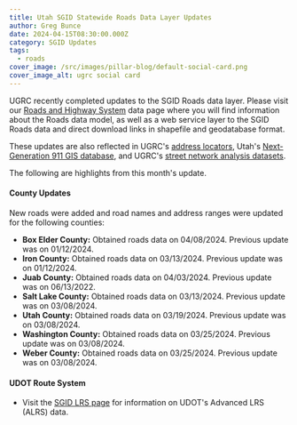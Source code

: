 ```yaml
---
title: Utah SGID Statewide Roads Data Layer Updates
author: Greg Bunce
date: 2024-04-15T08:30:00.000Z
category: SGID Updates
tags:
  - roads
cover_image: /src/images/pillar-blog/default-social-card.png
cover_image_alt: ugrc social card
---
```


UGRC recently completed updates to the SGID Roads data layer. Please visit our [Roads and Highway System](/products/sgid/transportation/road-centerlines) data page where you will find information about the Roads data model, as well as a web service layer to the SGID Roads data and direct download links in shapefile and geodatabase format.

These updates are also reflected in UGRC's [address locators](/products/sgid/address), Utah's [Next-Generation 911 GIS database](/solutions/for-emergency-response), and UGRC's [street network analysis datasets](/products/sgid/transportation/street-network).

The following are highlights from this month's update.

#### County Updates

New roads were added and road names and address ranges were updated for the following counties:

- **Box Elder County:** Obtained roads data on 04/08/2024. Previous update was on 01/12/2024.
- **Iron County:** Obtained roads data on 03/13/2024. Previous update was on 01/12/2024.
- **Juab County:** Obtained roads data on 04/03/2024. Previous update was on 06/13/2022.
- **Salt Lake County:** Obtained roads data on 03/13/2024. Previous update was on 03/08/2024.
- **Utah County:** Obtained roads data on 03/19/2024. Previous update was on 03/08/2024.
- **Washington County:** Obtained roads data on 03/25/2024. Previous update was on 03/08/2024.
- **Weber County:** Obtained roads data on 03/25/2024. Previous update was on 03/08/2024.

#### UDOT Route System

- Visit the [SGID LRS page](/products/sgid/transportation/road-centerlines) for information on UDOT's Advanced LRS (ALRS) data.
